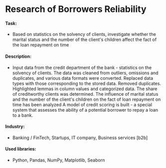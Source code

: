 # Research of Borrowers Reliability
#### Task: 
- Based on statistics on the solvency of clients, investigate whether the marital status and the number of the client's children affect the fact of the loan repayment on time
#### Description:
-  Input data from the credit department of the bank - statistics on the solvency of clients. The data was cleaned from outliers, omissions and duplicates, and various data formats were converted. Replaced data types with those corresponding to the stored data. Removed duplicates. Highlighted lemmas in column values ​​and categorized data. The share of creditworthy clients was determined. The influence of marital status and the number of the client's children on the fact of loan repayment on time has been analyzed A model of credit scoring is built - a special system that assesses the ability of a potential borrower to repay a loan to a bank.

#### Industry: 
- Banking / FinTech, Startups, IT company, Business services [b2b] 
#### Used libraries:
- Python, Pandas, NumPy, Matplotlib, Seaborn